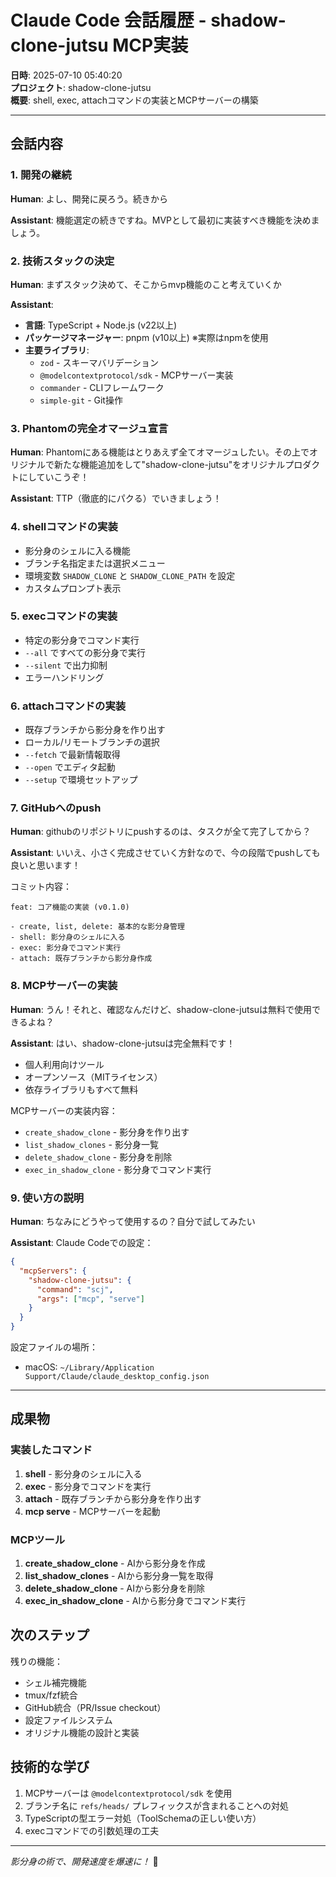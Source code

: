# Claude Code 会話履歴 - shadow-clone-jutsu MCP実装

**日時**: 2025-07-10 05:40:20  
**プロジェクト**: shadow-clone-jutsu  
**概要**: shell, exec, attachコマンドの実装とMCPサーバーの構築

---

## 会話内容

### 1. 開発の継続

**Human**: よし、開発に戻ろう。続きから

**Assistant**: 機能選定の続きですね。MVPとして最初に実装すべき機能を決めましょう。

### 2. 技術スタックの決定

**Human**: まずスタック決めて、そこからmvp機能のこと考えていくか

**Assistant**: 
- **言語**: TypeScript + Node.js (v22以上)
- **パッケージマネージャー**: pnpm (v10以上) ※実際はnpmを使用
- **主要ライブラリ**:
  - `zod` - スキーマバリデーション
  - `@modelcontextprotocol/sdk` - MCPサーバー実装
  - `commander` - CLIフレームワーク
  - `simple-git` - Git操作

### 3. Phantomの完全オマージュ宣言

**Human**: Phantomにある機能はとりあえず全てオマージュしたい。その上でオリジナルで新たな機能追加をして"shadow-clone-jutsu"をオリジナルプロダクトにしていこうぞ！

**Assistant**: TTP（徹底的にパクる）でいきましょう！

### 4. shellコマンドの実装

- 影分身のシェルに入る機能
- ブランチ名指定または選択メニュー
- 環境変数 `SHADOW_CLONE` と `SHADOW_CLONE_PATH` を設定
- カスタムプロンプト表示

### 5. execコマンドの実装

- 特定の影分身でコマンド実行
- `--all` ですべての影分身で実行
- `--silent` で出力抑制
- エラーハンドリング

### 6. attachコマンドの実装

- 既存ブランチから影分身を作り出す
- ローカル/リモートブランチの選択
- `--fetch` で最新情報取得
- `--open` でエディタ起動
- `--setup` で環境セットアップ

### 7. GitHubへのpush

**Human**: githubのリポジトリにpushするのは、タスクが全て完了してから？

**Assistant**: いいえ、小さく完成させていく方針なので、今の段階でpushしても良いと思います！

コミット内容：
```
feat: コア機能の実装 (v0.1.0)

- create, list, delete: 基本的な影分身管理
- shell: 影分身のシェルに入る
- exec: 影分身でコマンド実行
- attach: 既存ブランチから影分身作成
```

### 8. MCPサーバーの実装

**Human**: うん！それと、確認なんだけど、shadow-clone-jutsuは無料で使用できるよね？

**Assistant**: はい、shadow-clone-jutsuは完全無料です！
- 個人利用向けツール
- オープンソース（MITライセンス）
- 依存ライブラリもすべて無料

MCPサーバーの実装内容：
- `create_shadow_clone` - 影分身を作り出す
- `list_shadow_clones` - 影分身一覧
- `delete_shadow_clone` - 影分身を削除
- `exec_in_shadow_clone` - 影分身でコマンド実行

### 9. 使い方の説明

**Human**: ちなみにどうやって使用するの？自分で試してみたい

**Assistant**: Claude Codeでの設定：
```json
{
  "mcpServers": {
    "shadow-clone-jutsu": {
      "command": "scj",
      "args": ["mcp", "serve"]
    }
  }
}
```

設定ファイルの場所：
- macOS: `~/Library/Application Support/Claude/claude_desktop_config.json`

---

## 成果物

### 実装したコマンド
1. **shell** - 影分身のシェルに入る
2. **exec** - 影分身でコマンドを実行
3. **attach** - 既存ブランチから影分身を作り出す
4. **mcp serve** - MCPサーバーを起動

### MCPツール
1. **create_shadow_clone** - AIから影分身を作成
2. **list_shadow_clones** - AIから影分身一覧を取得
3. **delete_shadow_clone** - AIから影分身を削除
4. **exec_in_shadow_clone** - AIから影分身でコマンド実行

## 次のステップ

残りの機能：
- シェル補完機能
- tmux/fzf統合
- GitHub統合（PR/Issue checkout）
- 設定ファイルシステム
- オリジナル機能の設計と実装

## 技術的な学び

1. MCPサーバーは `@modelcontextprotocol/sdk` を使用
2. ブランチ名に `refs/heads/` プレフィックスが含まれることへの対処
3. TypeScriptの型エラー対処（ToolSchemaの正しい使い方）
4. execコマンドでの引数処理の工夫

---

*影分身の術で、開発速度を爆速に！* 🍥